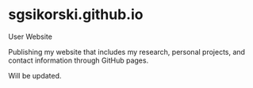 # sgsikorski.github.io
User Website

Publishing my website that includes my research, personal projects, and contact information
through GitHub pages.

Will be updated.
